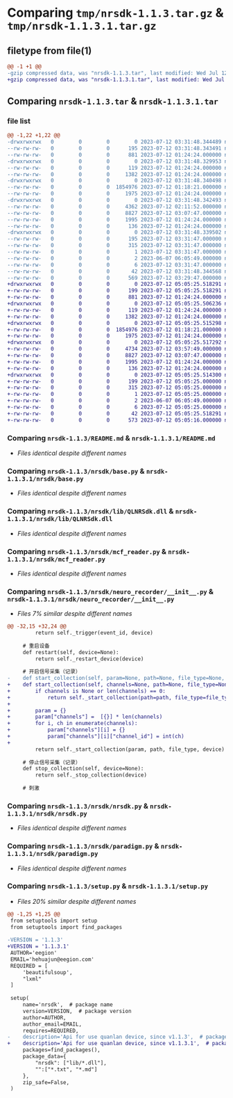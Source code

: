 # Comparing `tmp/nrsdk-1.1.3.tar.gz` & `tmp/nrsdk-1.1.3.1.tar.gz`

## filetype from file(1)

```diff
@@ -1 +1 @@
-gzip compressed data, was "nrsdk-1.1.3.tar", last modified: Wed Jul 12 03:31:48 2023, max compression
+gzip compressed data, was "nrsdk-1.1.3.1.tar", last modified: Wed Jul 12 05:05:25 2023, max compression
```

## Comparing `nrsdk-1.1.3.tar` & `nrsdk-1.1.3.1.tar`

### file list

```diff
@@ -1,22 +1,22 @@
-drwxrwxrwx   0        0        0        0 2023-07-12 03:31:48.344489 nrsdk-1.1.3/
--rw-rw-rw-   0        0        0      195 2023-07-12 03:31:48.343491 nrsdk-1.1.3/PKG-INFO
--rw-rw-rw-   0        0        0      881 2023-07-12 01:24:24.000000 nrsdk-1.1.3/README.md
-drwxrwxrwx   0        0        0        0 2023-07-12 03:31:48.329953 nrsdk-1.1.3/nrsdk/
--rw-rw-rw-   0        0        0      119 2023-07-12 01:24:24.000000 nrsdk-1.1.3/nrsdk/__init__.py
--rw-rw-rw-   0        0        0     1382 2023-07-12 01:24:24.000000 nrsdk-1.1.3/nrsdk/base.py
-drwxrwxrwx   0        0        0        0 2023-07-12 03:31:48.340498 nrsdk-1.1.3/nrsdk/lib/
--rw-rw-rw-   0        0        0  1854976 2023-07-12 01:18:21.000000 nrsdk-1.1.3/nrsdk/lib/QLNRSdk.dll
--rw-rw-rw-   0        0        0     1975 2023-07-12 01:24:24.000000 nrsdk-1.1.3/nrsdk/mcf_reader.py
-drwxrwxrwx   0        0        0        0 2023-07-12 03:31:48.342493 nrsdk-1.1.3/nrsdk/neuro_recorder/
--rw-rw-rw-   0        0        0     4362 2023-07-12 02:11:52.000000 nrsdk-1.1.3/nrsdk/neuro_recorder/__init__.py
--rw-rw-rw-   0        0        0     8827 2023-07-12 03:07:47.000000 nrsdk-1.1.3/nrsdk/nrsdk.py
--rw-rw-rw-   0        0        0     1995 2023-07-12 01:24:24.000000 nrsdk-1.1.3/nrsdk/paradigm.py
--rw-rw-rw-   0        0        0      136 2023-07-12 01:24:24.000000 nrsdk-1.1.3/nrsdk/rsa.py
-drwxrwxrwx   0        0        0        0 2023-07-12 03:31:48.339502 nrsdk-1.1.3/nrsdk.egg-info/
--rw-rw-rw-   0        0        0      195 2023-07-12 03:31:47.000000 nrsdk-1.1.3/nrsdk.egg-info/PKG-INFO
--rw-rw-rw-   0        0        0      315 2023-07-12 03:31:47.000000 nrsdk-1.1.3/nrsdk.egg-info/SOURCES.txt
--rw-rw-rw-   0        0        0        1 2023-07-12 03:31:47.000000 nrsdk-1.1.3/nrsdk.egg-info/dependency_links.txt
--rw-rw-rw-   0        0        0        2 2023-06-07 06:05:49.000000 nrsdk-1.1.3/nrsdk.egg-info/not-zip-safe
--rw-rw-rw-   0        0        0        6 2023-07-12 03:31:47.000000 nrsdk-1.1.3/nrsdk.egg-info/top_level.txt
--rw-rw-rw-   0        0        0       42 2023-07-12 03:31:48.344568 nrsdk-1.1.3/setup.cfg
--rw-rw-rw-   0        0        0      569 2023-07-12 03:29:47.000000 nrsdk-1.1.3/setup.py
+drwxrwxrwx   0        0        0        0 2023-07-12 05:05:25.518291 nrsdk-1.1.3.1/
+-rw-rw-rw-   0        0        0      199 2023-07-12 05:05:25.518291 nrsdk-1.1.3.1/PKG-INFO
+-rw-rw-rw-   0        0        0      881 2023-07-12 01:24:24.000000 nrsdk-1.1.3.1/README.md
+drwxrwxrwx   0        0        0        0 2023-07-12 05:05:25.506236 nrsdk-1.1.3.1/nrsdk/
+-rw-rw-rw-   0        0        0      119 2023-07-12 01:24:24.000000 nrsdk-1.1.3.1/nrsdk/__init__.py
+-rw-rw-rw-   0        0        0     1382 2023-07-12 01:24:24.000000 nrsdk-1.1.3.1/nrsdk/base.py
+drwxrwxrwx   0        0        0        0 2023-07-12 05:05:25.515298 nrsdk-1.1.3.1/nrsdk/lib/
+-rw-rw-rw-   0        0        0  1854976 2023-07-12 01:18:21.000000 nrsdk-1.1.3.1/nrsdk/lib/QLNRSdk.dll
+-rw-rw-rw-   0        0        0     1975 2023-07-12 01:24:24.000000 nrsdk-1.1.3.1/nrsdk/mcf_reader.py
+drwxrwxrwx   0        0        0        0 2023-07-12 05:05:25.517292 nrsdk-1.1.3.1/nrsdk/neuro_recorder/
+-rw-rw-rw-   0        0        0     4734 2023-07-12 03:57:49.000000 nrsdk-1.1.3.1/nrsdk/neuro_recorder/__init__.py
+-rw-rw-rw-   0        0        0     8827 2023-07-12 03:07:47.000000 nrsdk-1.1.3.1/nrsdk/nrsdk.py
+-rw-rw-rw-   0        0        0     1995 2023-07-12 01:24:24.000000 nrsdk-1.1.3.1/nrsdk/paradigm.py
+-rw-rw-rw-   0        0        0      136 2023-07-12 01:24:24.000000 nrsdk-1.1.3.1/nrsdk/rsa.py
+drwxrwxrwx   0        0        0        0 2023-07-12 05:05:25.514300 nrsdk-1.1.3.1/nrsdk.egg-info/
+-rw-rw-rw-   0        0        0      199 2023-07-12 05:05:25.000000 nrsdk-1.1.3.1/nrsdk.egg-info/PKG-INFO
+-rw-rw-rw-   0        0        0      315 2023-07-12 05:05:25.000000 nrsdk-1.1.3.1/nrsdk.egg-info/SOURCES.txt
+-rw-rw-rw-   0        0        0        1 2023-07-12 05:05:25.000000 nrsdk-1.1.3.1/nrsdk.egg-info/dependency_links.txt
+-rw-rw-rw-   0        0        0        2 2023-06-07 06:05:49.000000 nrsdk-1.1.3.1/nrsdk.egg-info/not-zip-safe
+-rw-rw-rw-   0        0        0        6 2023-07-12 05:05:25.000000 nrsdk-1.1.3.1/nrsdk.egg-info/top_level.txt
+-rw-rw-rw-   0        0        0       42 2023-07-12 05:05:25.518291 nrsdk-1.1.3.1/setup.cfg
+-rw-rw-rw-   0        0        0      573 2023-07-12 05:05:16.000000 nrsdk-1.1.3.1/setup.py
```

### Comparing `nrsdk-1.1.3/README.md` & `nrsdk-1.1.3.1/README.md`

 * *Files identical despite different names*

### Comparing `nrsdk-1.1.3/nrsdk/base.py` & `nrsdk-1.1.3.1/nrsdk/base.py`

 * *Files identical despite different names*

### Comparing `nrsdk-1.1.3/nrsdk/lib/QLNRSdk.dll` & `nrsdk-1.1.3.1/nrsdk/lib/QLNRSdk.dll`

 * *Files identical despite different names*

### Comparing `nrsdk-1.1.3/nrsdk/mcf_reader.py` & `nrsdk-1.1.3.1/nrsdk/mcf_reader.py`

 * *Files identical despite different names*

### Comparing `nrsdk-1.1.3/nrsdk/neuro_recorder/__init__.py` & `nrsdk-1.1.3.1/nrsdk/neuro_recorder/__init__.py`

 * *Files 7% similar despite different names*

```diff
@@ -32,15 +32,24 @@
         return self._trigger(event_id, device)
 
     # 重启设备
     def restart(self, device=None):
         return self._restart_device(device)
 
     # 开启信号采集（记录）
-    def start_collection(self, param=None, path=None, file_type=None, device=None):
+    def start_collection(self, channels=None, path=None, file_type=None, device=None):
+        if channels is None or len(channels) == 0:
+            return self._start_collection(path=path, file_type=file_type, device=device)
+
+        param = {}
+        param["channels"] =  [{}] * len(channels)
+        for i, ch in enumerate(channels):            
+            param["channels"][i] = {}
+            param["channels"][i]["channel_id"] = int(ch)
+
         return self._start_collection(param, path, file_type, device)
 
     # 停止信号采集（记录）
     def stop_collection(self, device=None):
         return self._stop_collection(device)
 
     # 刺激
```

### Comparing `nrsdk-1.1.3/nrsdk/nrsdk.py` & `nrsdk-1.1.3.1/nrsdk/nrsdk.py`

 * *Files identical despite different names*

### Comparing `nrsdk-1.1.3/nrsdk/paradigm.py` & `nrsdk-1.1.3.1/nrsdk/paradigm.py`

 * *Files identical despite different names*

### Comparing `nrsdk-1.1.3/setup.py` & `nrsdk-1.1.3.1/setup.py`

 * *Files 20% similar despite different names*

```diff
@@ -1,25 +1,25 @@
 from setuptools import setup
 from setuptools import find_packages
 
-VERSION = '1.1.3'
+VERSION = '1.1.3.1'
 AUTHOR='eegion'
 EMAIL='hehuajun@eegion.com'
 REQUIRED = [
     'beautifulsoup',
     "lxml"
 ]
 
 setup(
     name='nrsdk',  # package name
     version=VERSION,  # package version
     author=AUTHOR,
     author_email=EMAIL,
     requires=REQUIRED,
-    description='Api for use quanlan device, since v1.1.3',  # package description
+    description='Api for use quanlan device, since v1.1.3.1',  # package description
     packages=find_packages(),
     package_data={
         "nrsdk": ["lib/*.dll"],
         "":["*.txt", "*.md"]
     },
     zip_safe=False,
 )
```

